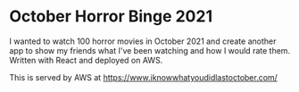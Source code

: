 # October Horror Binge 2021

I wanted to watch 100 horror movies in October 2021 and create another app to show my friends what I've been watching and how I would rate them. Written with React and deployed on AWS.

This is served by AWS at https://www.iknowwhatyoudidlastoctober.com/

